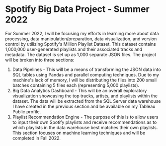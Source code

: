 # Spotify Big Data Project - Summer 2022
For Summer 2022, I will be focusing my efforts in learning more about data processing, data manipulation/preparation, data visualization, and version control by utilizing Spotify's Million Playlist Dataset. This dataset contains 1,000,000 user-generated playlists and their associated tracks and metadata. The dataset is set up as 1,000 separate JSON files. The project will be broken into three sections:
1. Data Pipelines - This will be a means of transforming the JSON data into SQL tables using Pandas and parallel computing techniques. Due to my machine's lack of memory, I will be distributing the files into 200 small batches containing 5 files each (representing 5,000 playlists).
2. Big Data Analytics Dashboard - This will be an overall exploratory visualization showcasing the top tracks, artists, and playlists within the dataset. The data will be extracted from the SQL Server data warehouse I have created in the previous section and be available on my Tableau Public profile.
3. Playlist Recommendation Engine - The purpose of this is to allow users to input their own Spotify playlists and receive recommendations as to which playlists in the data warehouse best matches their own playlists. This section focuses on machine learning techniques and will be completed in Fall 2022. 
